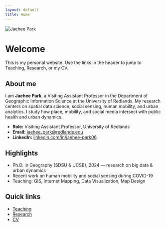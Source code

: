 ```yaml
---
layout: default
title: Home
---
```


<div class="home-hero wrap">
  <img src="{{ '/assets/images/profile.jpg' | relative_url }}" alt="Jaehee Park" class="profile-photo"/>
  <h1>Welcome</h1>
  <p>This is my personal website. Use the links in the header to jump to Teaching, Research, or my CV.</p>
</div>

## About me

I am **Jaehee Park**, a Visiting Assistant Professor in the Department of Geographic Information Science at the University of Redlands. My research centers on spatial data science, social sensing, human mobility, and urban analytics. I study how place, mobility, and social media intersect with public health and urban dynamics.

- **Role:** Visiting Assistant Professor, University of Redlands  
- **Email:** jaehee_park@redlands.edu  
- **LinkedIn:** [linkedin.com/in/jaehee-park06](https://www.linkedin.com/in/jaehee-park06)

## Highlights

- Ph.D. in Geography (SDSU & UCSB), 2024 — research on big data & urban dynamics  
- Recent work on human mobility and social sensing during COVID-19  
- Teaching: GIS, Internet Mapping, Data Visualization, Map Design

## Quick links

- [Teaching](/teaching/)  
- [Research](/research/)  
- [CV](/cv/)
